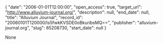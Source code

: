 {
  "date": "2006-01-01T12:00:00", 
  "open_access": true, 
  "target_url": "http://www.alluvium-journal.org/", 
  "description": null, 
  "end_date": null, 
  "title": "Alluvium Journal", 
  "record_id": "20060101T120000/Is5fwkKVSDE0oBkuribsMQ==", 
  "publisher": "alluvium-journal.org", 
  "slug": 65208730, 
  "start_date": null
}

None